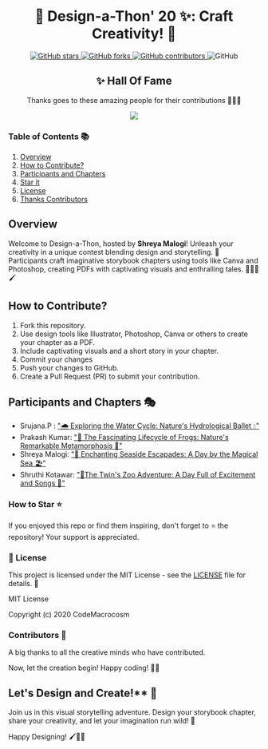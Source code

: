 

<div align="center">

# 🎨 Design-a-Thon' 20 ✨: Craft Creativity! 🚀

</div>
<p align="center">
  <a href="https://github.com/CodeMacrocosm/Design-a-Thon-20/stargazers">
    <img src="https://img.shields.io/github/stars/CodeMacrocosm/Design-a-Thon-20?style=flat-square" alt="GitHub stars">
  </a>
  <a href="https://github.com/codemacrocosm/Design-a-Thon-20/network">
    <img src="https://img.shields.io/github/forks/codemacrocosm/Design-a-Thon-20?style=flat-square" alt="GitHub forks">
  </a>
  <a href="https://github.com/codemacrocosm/Design-a-Thon-20/graphs/contributors">
    <img src="https://img.shields.io/github/contributors/codemacrocosm/Design-a-Thon-20.svg" alt="GitHub contributors">
  </a>
  <img src="https://img.shields.io/github/license/CodeMacrocosm/Design-a-Thon-20" alt="GitHub">
</p>

<div align="center">

## ✨ Hall Of Fame

Thanks goes to these amazing people for their contributions 🎉🎉🎉

<a href="https://github.com/codeMacrocosm/Design-a-Thon-20/graphs/contributors">
  <img src="https://contrib.rocks/image?repo=codeMacrocosm/Design-a-Thon-20" />
</a>

</div>

### Table of Contents 📚

1. [Overview](#overview)
2. [How to Contribute?](#how-to-contribute)
3. [Participants and Chapters](#participants-and-chapters-)
4. [Star it](#how-to-star-)
5. [License](#-license)
6. [Thanks Contributors](#contributors-)

## Overview

Welcome to Design-a-Thon, hosted by **Shreya Malogi**! Unleash your creativity in a unique contest blending design and storytelling. 🌟 Participants craft imaginative storybook chapters using tools like Canva and Photoshop, creating PDFs with captivating visuals and enthralling tales. 🚀💡🌌🖌️

## How to Contribute?

1. Fork this repository.
2. Use design tools like Illustrator, Photoshop, Canva or others to create your chapter as a PDF.
3. Include captivating visuals and a short story in your chapter.
4. Commit your changes 
5. Push your changes to GitHub.
6. Create a Pull Request (PR) to submit your contribution.


## Participants and Chapters 🎭

- Srujana.P : ["🌧️ Exploring the Water Cycle: Nature's Hydrological Ballet 💧"](https://github.com/CodeMacrocosm/Designathon-20/blob/master/chapter%201.pdf)
- Prakash Kumar: ["🐸 The Fascinating Lifecycle of Frogs: Nature's Remarkable Metamorphosis 🌱"](https://github.com/CodeMacrocosm/Designathon-20/blob/master/chapter%202.pdf)
- Shreya Malogi: ["🌊 Enchanting Seaside Escapades: A Day by the Magical Sea 🏖️"](https://github.com/CodeMacrocosm/Designathon-20/blob/master/chapter%203.pdf)
- Shruthi Kotawar: ["🚗The Twin's Zoo Adventure: A Day Full of Excitement and Songs 🐘"](https://github.com/CodeMacrocosm/Designathon-20/blob/master/chapter%204.pdf)

### How to Star ⭐

If you enjoyed this repo or find them inspiring, don't forget to ⭐ the repository! Your support is appreciated.

### 📄 License

This project is licensed under the MIT License - see the [LICENSE](LICENSE) file for details. 📜

MIT License

Copyright (c) 2020 CodeMacrocosm


### Contributors 🙌

A big thanks to all the creative minds who have contributed.

Now, let the creation begin! Happy coding! 🎨✨


## Let's Design and Create!** 🌈

Join us in this visual storytelling adventure. Design your storybook chapter, share your creativity, and let your imagination run wild! 🚀

Happy Designing! 🖌️📖✨
